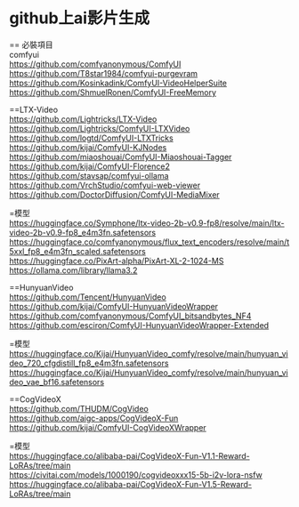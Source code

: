# github上ai影片生成  
==
必裝項目  
comfyui  
https://github.com/comfyanonymous/ComfyUI  
https://github.com/T8star1984/comfyui-purgevram  
https://github.com/Kosinkadink/ComfyUI-VideoHelperSuite    
https://github.com/ShmuelRonen/ComfyUI-FreeMemory    
 

==LTX-Video  
https://github.com/Lightricks/LTX-Video  
https://github.com/Lightricks/ComfyUI-LTXVideo  
https://github.com/logtd/ComfyUI-LTXTricks  
https://github.com/kijai/ComfyUI-KJNodes  
https://github.com/miaoshouai/ComfyUI-Miaoshouai-Tagger  
https://github.com/kijai/ComfyUI-Florence2  
https://github.com/stavsap/comfyui-ollama  
https://github.com/VrchStudio/comfyui-web-viewer  
https://github.com/DoctorDiffusion/ComfyUI-MediaMixer 

=模型  
https://huggingface.co/Symphone/ltx-video-2b-v0.9-fp8/resolve/main/ltx-video-2b-v0.9-fp8_e4m3fn.safetensors   
https://huggingface.co/comfyanonymous/flux_text_encoders/resolve/main/t5xxl_fp8_e4m3fn_scaled.safetensors  
https://huggingface.co/PixArt-alpha/PixArt-XL-2-1024-MS  
https://ollama.com/library/llama3.2  

==HunyuanVideo  
https://github.com/Tencent/HunyuanVideo  
https://github.com/kijai/ComfyUI-HunyuanVideoWrapper  
https://github.com/comfyanonymous/ComfyUI_bitsandbytes_NF4  
https://github.com/esciron/ComfyUI-HunyuanVideoWrapper-Extended  

=模型  
https://huggingface.co/Kijai/HunyuanVideo_comfy/resolve/main/hunyuan_video_720_cfgdistill_fp8_e4m3fn.safetensors  
https://huggingface.co/Kijai/HunyuanVideo_comfy/resolve/main/hunyuan_video_vae_bf16.safetensors   

==CogVideoX  
https://github.com/THUDM/CogVideo     
https://github.com/aigc-apps/CogVideoX-Fun   
https://github.com/kijai/ComfyUI-CogVideoXWrapper  

=模型   
https://huggingface.co/alibaba-pai/CogVideoX-Fun-V1.1-Reward-LoRAs/tree/main  
https://civitai.com/models/1000190/cogvideoxxx15-5b-i2v-lora-nsfw  
https://huggingface.co/alibaba-pai/CogVideoX-Fun-V1.5-Reward-LoRAs/tree/main   
